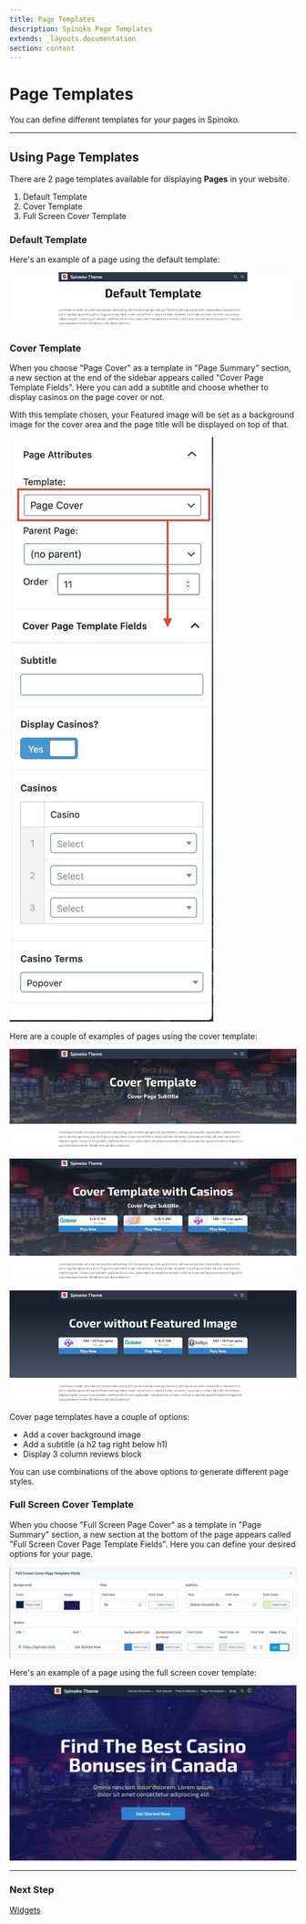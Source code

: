 ```yaml
---
title: Page Templates
description: Spinoko Page Templates
extends: _layouts.documentation
section: content
---
```


# Page Templates

You can define different templates for your pages in Spinoko.

---

## Using Page Templates

There are 2 page templates available for displaying **Pages** in your website.

1. Default Template
2. Cover Template
2. Full Screen Cover Template

### Default Template

Here's an example of a page using the default template:

![spinoko-page-template-default](/assets/images/spinoko/spinoko-page-template-default.png)

### Cover Template

When you choose "Page Cover" as a template in "Page Summary" section, a new section at the end of the sidebar appears called "Cover Page Template Fields". Here you can add a subtitle and choose whether to display casinos on the page cover or not.

With this template chosen, your Featured image will be set as a background image for the cover area and the page title will be displayed on top of that.

![spinoko-page-template-cover-admin](/assets/images/spinoko/spinoko-page-cover-template.png)

Here are a couple of examples of pages using the cover template:

![spinoko-page-template-cover](/assets/images/spinoko/spinoko-page-template-cover.jpeg)

![spinoko-page-template-cover-casinos](/assets/images/spinoko/spinoko-page-template-cover-casinos.jpg)

![spinoko-page-template-cover-no-image](/assets/images/spinoko/spinoko-page-template-cover-no-image.png)

Cover page templates have a couple of options:

- Add a cover background image
- Add a subtitle (a h2 tag right below h1)
- Display 3 column reviews block

You can use combinations of the above options to generate different page styles.

### Full Screen Cover Template

When you choose "Full Screen Page Cover" as a template in "Page Summary" section, a new section at the bottom of the page appears called "Full Screen Cover Page Template Fields". Here you can define your desired options for your page.

![spinoko-full-screen-page-cover-template-fields](/assets/images/spinoko/spinoko-full-screen-page-cover-template-fields.png)

Here's an example of a page using the full screen cover template:

![spinoko-full-screen-page-cover-template](/assets/images/spinoko/spinoko-full-screen-page-cover-template.png)

---

### Next Step

[Widgets](/docs/spinoko/widgets/)
